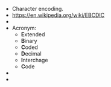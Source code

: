 - Character encoding.
- https://en.wikipedia.org/wiki/EBCDIC
-
- Acronym:
	- **E**xtended
	- **B**inary
	- **C**oded
	- **D**ecimal
	- **I**nterchage
	- **C**ode
-
-